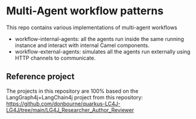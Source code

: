 # Multi-Agent workflow patterns

This repo contains various implementations of multi-agent workflows

- workflow-internal-agents: all the agents run inside the same running instance and interact with internal Camel components. 
- workflow-external-agents: simulates all the agents run externally using HTTP channels to communicate. 

## Reference project

The projects in this repository are 100% based on the LangGraph4j+LangChain4j project from this repository:
https://github.com/donbourne/quarkus-LC4J-LG4J/tree/main/LG4J_Researcher_Author_Reviewer

